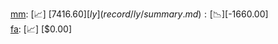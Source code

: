 [mm](record/mm/summary.md): [📈] [$7416.60]  
[ly](record/ly/summary.md): [📉] [$-1660.00]  
[fa](record/fa/summary.md): [📈] [$0.00]  
